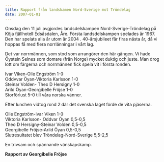```yaml
---
title: Rapport från landskamen Nord-Sverige mot Tröndelag
date: 2007-01-01
---
```


Onsdag den 11 juli avgjordes landsdelskampen Nord-Sverige-Tröndelag på Köja fjällhotell Edsåsdalen, Åre. Första landsdelskampen spelades år 1967. Den har spelats alla år utom år 2004 . 40-årsjubileet får firas nästa år, då vi hoppas få med flera norrlänningar i vårt lag.

Det var norrmännen, som stod som arrangörer den här gången. Vi hade Öystein Selnes som domare (från Norge) mycket duktig och juste. Man drog lott om färgerna och norrmännen fick spela vit i första ronden.

Ivar Viken-Olle Engström 1-0  
Oddvvar Öyan-Viktoria Karlsson 1-0  
Steinar Volden- Theo D Hersigny 1-0  
Arild Öyan-Georgibelle Fröjse 1-0  
Storförlust 5-0 till våra norska vänner.

Efter lunchen vidtog rond 2 där det svenska laget förde de vita pjäserna.

Olle Engström-Ivar Viken 1-0  
Viktoria Karlsson- Oddvar Öyan 0,5-0,5  
Theo D Hersigny-Steinar Volden 0,5-0,5  
Georgibelle Fröjse-Arild Öyan 0,5-0,5  
Slutresultatet blev Tröndelag-Nord-Sverige 5,5-2,5

En trivsam och spännande vänskapskamp.

**Rapport av Georgibelle Fröjse**